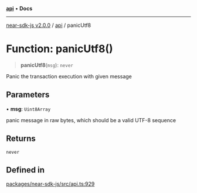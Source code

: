 [**api**](../README.md) • **Docs**

***

[near-sdk-js v2.0.0](../../packages.md) / [api](../README.md) / panicUtf8

# Function: panicUtf8()

> **panicUtf8**(`msg`): `never`

Panic the transaction execution with given message

## Parameters

• **msg**: `Uint8Array`

panic message in raw bytes, which should be a valid UTF-8 sequence

## Returns

`never`

## Defined in

[packages/near-sdk-js/src/api.ts:929](https://github.com/dim-daskalov/near-sdk-js/blob/c0112192f31548f11b769a1fd8095c77a0fff154/packages/near-sdk-js/src/api.ts#L929)
